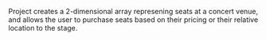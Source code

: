 Project creates a 2-dimensional array represening seats at a concert venue, and allows the user to purchase seats based on their pricing or their relative location to the stage.
